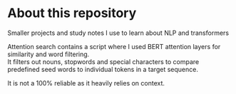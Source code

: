 # About this repository

Smaller projects and study notes I use to learn about NLP and transformers

 Attention search contains a script where I used BERT attention layers for similarity and word filtering. <br>
 It filters out nouns, stopwords and special characters to compare predefined seed words to individual tokens in a target sequence. <br>
 
 It is not a 100% reliable as it heavily relies on context.
 
